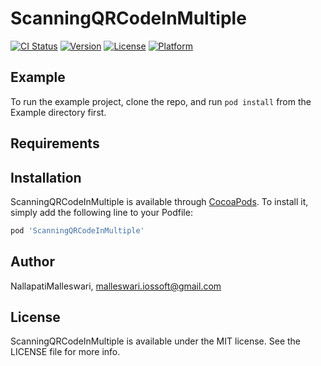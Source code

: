 # ScanningQRCodeInMultiple

[![CI Status](https://img.shields.io/travis/NallapatiMalleswari/ScanningQRCodeInMultiple.svg?style=flat)](https://travis-ci.org/NallapatiMalleswari/ScanningQRCodeInMultiple)
[![Version](https://img.shields.io/cocoapods/v/ScanningQRCodeInMultiple.svg?style=flat)](https://cocoapods.org/pods/ScanningQRCodeInMultiple)
[![License](https://img.shields.io/cocoapods/l/ScanningQRCodeInMultiple.svg?style=flat)](https://cocoapods.org/pods/ScanningQRCodeInMultiple)
[![Platform](https://img.shields.io/cocoapods/p/ScanningQRCodeInMultiple.svg?style=flat)](https://cocoapods.org/pods/ScanningQRCodeInMultiple)

## Example

To run the example project, clone the repo, and run `pod install` from the Example directory first.

## Requirements

## Installation

ScanningQRCodeInMultiple is available through [CocoaPods](https://cocoapods.org). To install
it, simply add the following line to your Podfile:

```ruby
pod 'ScanningQRCodeInMultiple'
```

## Author

NallapatiMalleswari, malleswari.iossoft@gmail.com

## License

ScanningQRCodeInMultiple is available under the MIT license. See the LICENSE file for more info.

